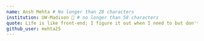 ```yaml
---
name: Ansh Mehta # No longer than 28 characters
institution: UW-Madison 🚩 # no longer than 58 characters
quote: Life is like front-end; I figure it out when I need to but don't ask me how I did it # no longer than 100 characters, avoid using quotes(") to guarantee the format remains the same.
github_user: mehta25
---
```


